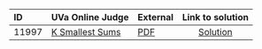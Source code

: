 | ID | UVa Online Judge | External | Link to solution |
|:---|:---|:---|:---:|
| 11997 | [K Smallest Sums](https://onlinejudge.org/index.php?option=com_onlinejudge&Itemid=8&category=24&page=show_problem&problem=3148) | [PDF](https://onlinejudge.org/external/119/11997.pdf) | [Solution](https%3A//github.com/versenyi98/programming-contests/tree/master/UVa%20Online%20Judge/11997%2520-%2520K%2520Smallest%2520Sums)|
